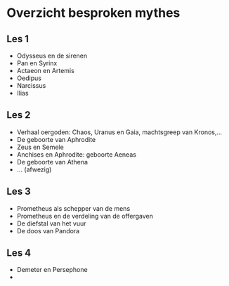 # Overzicht besproken mythes

## Les 1

* Odysseus en de sirenen
* Pan en Syrinx
* Actaeon en Artemis
* Oedipus
* Narcissus
* Ilias

## Les 2

* Verhaal oergoden: Chaos, Uranus en Gaia, machtsgreep van Kronos,...
* De geboorte van Aphrodite
* Zeus en Semele
* Anchises en Aphrodite: geboorte Aeneas
* De geboorte van Athena
* ... (afwezig)

## Les 3

* Prometheus als schepper van de mens
* Prometheus en de verdeling van de offergaven
* De diefstal van het vuur
* De doos van Pandora

## Les 4

* Demeter en Persephone
* 